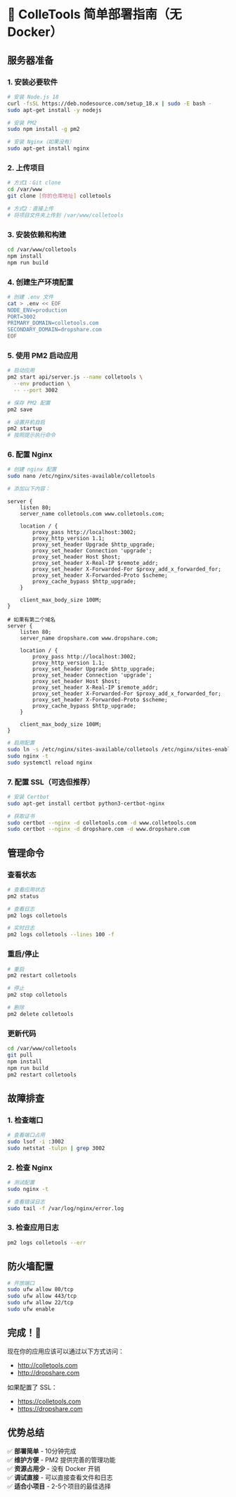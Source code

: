 # 🚀 ColleTools 简单部署指南（无 Docker）

## 服务器准备

### 1. 安装必要软件
```bash
# 安装 Node.js 18
curl -fsSL https://deb.nodesource.com/setup_18.x | sudo -E bash -
sudo apt-get install -y nodejs

# 安装 PM2
sudo npm install -g pm2

# 安装 Nginx（如果没有）
sudo apt-get install nginx
```

### 2. 上传项目
```bash
# 方式1：Git clone
cd /var/www
git clone [你的仓库地址] colletools

# 方式2：直接上传
# 将项目文件夹上传到 /var/www/colletools
```

### 3. 安装依赖和构建
```bash
cd /var/www/colletools
npm install
npm run build
```

### 4. 创建生产环境配置
```bash
# 创建 .env 文件
cat > .env << EOF
NODE_ENV=production
PORT=3002
PRIMARY_DOMAIN=colletools.com
SECONDARY_DOMAIN=dropshare.com
EOF
```

### 5. 使用 PM2 启动应用
```bash
# 启动应用
pm2 start api/server.js --name colletools \
  --env production \
  -- --port 3002

# 保存 PM2 配置
pm2 save

# 设置开机自启
pm2 startup
# 按照提示执行命令
```

### 6. 配置 Nginx
```bash
# 创建 nginx 配置
sudo nano /etc/nginx/sites-available/colletools

# 添加以下内容：
```

```nginx
server {
    listen 80;
    server_name colletools.com www.colletools.com;
    
    location / {
        proxy_pass http://localhost:3002;
        proxy_http_version 1.1;
        proxy_set_header Upgrade $http_upgrade;
        proxy_set_header Connection 'upgrade';
        proxy_set_header Host $host;
        proxy_set_header X-Real-IP $remote_addr;
        proxy_set_header X-Forwarded-For $proxy_add_x_forwarded_for;
        proxy_set_header X-Forwarded-Proto $scheme;
        proxy_cache_bypass $http_upgrade;
    }
    
    client_max_body_size 100M;
}

# 如果有第二个域名
server {
    listen 80;
    server_name dropshare.com www.dropshare.com;
    
    location / {
        proxy_pass http://localhost:3002;
        proxy_http_version 1.1;
        proxy_set_header Upgrade $http_upgrade;
        proxy_set_header Connection 'upgrade';
        proxy_set_header Host $host;
        proxy_set_header X-Real-IP $remote_addr;
        proxy_set_header X-Forwarded-For $proxy_add_x_forwarded_for;
        proxy_set_header X-Forwarded-Proto $scheme;
        proxy_cache_bypass $http_upgrade;
    }
    
    client_max_body_size 100M;
}
```

```bash
# 启用配置
sudo ln -s /etc/nginx/sites-available/colletools /etc/nginx/sites-enabled/
sudo nginx -t
sudo systemctl reload nginx
```

### 7. 配置 SSL（可选但推荐）
```bash
# 安装 Certbot
sudo apt-get install certbot python3-certbot-nginx

# 获取证书
sudo certbot --nginx -d colletools.com -d www.colletools.com
sudo certbot --nginx -d dropshare.com -d www.dropshare.com
```

## 管理命令

### 查看状态
```bash
# 查看应用状态
pm2 status

# 查看日志
pm2 logs colletools

# 实时日志
pm2 logs colletools --lines 100 -f
```

### 重启/停止
```bash
# 重启
pm2 restart colletools

# 停止
pm2 stop colletools

# 删除
pm2 delete colletools
```

### 更新代码
```bash
cd /var/www/colletools
git pull
npm install
npm run build
pm2 restart colletools
```

## 故障排查

### 1. 检查端口
```bash
# 查看端口占用
sudo lsof -i :3002
sudo netstat -tulpn | grep 3002
```

### 2. 检查 Nginx
```bash
# 测试配置
sudo nginx -t

# 查看错误日志
sudo tail -f /var/log/nginx/error.log
```

### 3. 检查应用日志
```bash
pm2 logs colletools --err
```

## 防火墙配置
```bash
# 开放端口
sudo ufw allow 80/tcp
sudo ufw allow 443/tcp
sudo ufw allow 22/tcp
sudo ufw enable
```

## 完成！🎉

现在你的应用应该可以通过以下方式访问：
- http://colletools.com
- http://dropshare.com

如果配置了 SSL：
- https://colletools.com
- https://dropshare.com

## 优势总结

✅ **部署简单** - 10分钟完成  
✅ **维护方便** - PM2 提供完善的管理功能  
✅ **资源占用少** - 没有 Docker 开销  
✅ **调试直接** - 可以直接查看文件和日志  
✅ **适合小项目** - 2-5个项目的最佳选择